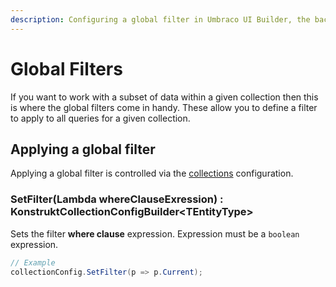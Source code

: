 ```yaml
---
description: Configuring a global filter in Umbraco UI Builder, the backoffice UI builder for Umbraco.
---
```


# Global Filters

If you want to work with a subset of data within a given collection then this is where the global filters come in handy. These allow you to define a filter to apply to all queries for a given collection.

## Applying a global filter

Applying a global filter is controlled via the [collections](../collections/overview.md) configuration.

### **SetFilter(Lambda whereClauseExression) : KonstruktCollectionConfigBuilder&lt;TEntityType&gt;**

Sets the filter **where clause** expression. Expression must be a `boolean` expression.

````csharp
// Example
collectionConfig.SetFilter(p => p.Current);
````
